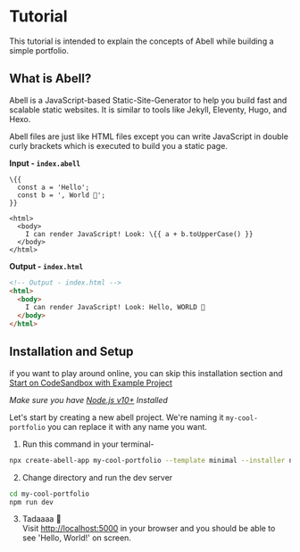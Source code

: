 # Tutorial

This tutorial is intended to explain the concepts of Abell while building a simple portfolio.

## What is Abell?

Abell is a JavaScript-based Static-Site-Generator to help you build fast and scalable static websites. It is similar to tools like Jekyll, Eleventy, Hugo, and Hexo.

Abell files are just like HTML files except you can write JavaScript in double curly brackets which is executed to build you a static page.

**Input - `index.abell`**
```abell
\{{ 
  const a = 'Hello';
  const b = ', World 🌻';
}}

<html>
  <body>
    I can render JavaScript! Look: \{{ a + b.toUpperCase() }}
  </body>
</html>
```
**Output - `index.html`**
```html
<!-- Output - index.html -->
<html>
  <body>
    I can render JavaScript! Look: Hello, WORLD 🌻
  </body>
</html>
```

## Installation and Setup

if you want to play around online, you can skip this installation section and [Start on CodeSandbox with Example Project](TODO)

*Make sure you have [Node.js v10+](https://nodejs.org) Installed*

Let's start by creating a new abell project. We're naming it `my-cool-portfolio` you can replace it with any name you want.

1. Run this command in your terminal-
```sh
npx create-abell-app my-cool-portfolio --template minimal --installer npm
```

2. Change directory and run the dev server
```sh
cd my-cool-portfolio
npm run dev
```
3. Tadaaaa 🎉<br/> Visit <a href="http://localhost:5000" target="_blank" rel="noopener">http://localhost:5000</a> in your browser and you should be able to see 'Hello, World!' on screen.